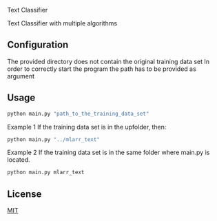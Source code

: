  Text Classifier

Text Classifier with multiple algorithms


## Configuration

The provided directory does not contain the original training data set
In order to correctly start the program the path has to be provided as argument
## Usage

```bash
python main.py "path_to_the_training_data_set"

```
Example 1
If the training data set is in the upfolder, then:
```bash
python main.py "../mlarr_text"

```
Example 2
If the training data set is in the same folder where main.py is located.
```bash
python main.py mlarr_text

```

## License
[MIT](https://choosealicense.com/licenses/mit/)